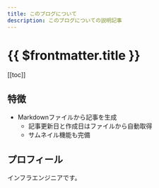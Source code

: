 ```yaml
---
title: このブログについて
description: このブログについての説明記事
---
```


# {{ $frontmatter.title }}

[[toc]]

## 特徴
- Markdownファイルから記事を生成
    - 記事更新日と作成日はファイルから自動取得
    - サムネイル機能も完備


## プロフィール
インフラエンジニアです。